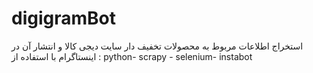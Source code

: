 # digigramBot
استخراج اطلاعات مربوط به محصولات تخفیف دار سایت دیجی کالا و انتشار آن در اینستاگرام با استفاده از :
python- scrapy - selenium- instabot
